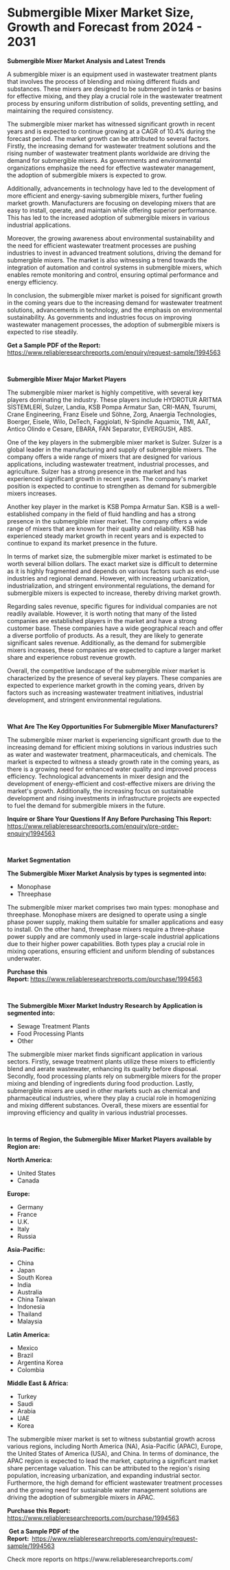 <p><h1>Submergible Mixer Market Size, Growth and Forecast from 2024 - 2031</h1></p><p><strong>Submergible Mixer Market Analysis and Latest Trends</strong></p>
<p><p>A submergible mixer is an equipment used in wastewater treatment plants that involves the process of blending and mixing different fluids and substances. These mixers are designed to be submerged in tanks or basins for effective mixing, and they play a crucial role in the wastewater treatment process by ensuring uniform distribution of solids, preventing settling, and maintaining the required consistency.</p><p>The submergible mixer market has witnessed significant growth in recent years and is expected to continue growing at a CAGR of 10.4% during the forecast period. The market growth can be attributed to several factors. Firstly, the increasing demand for wastewater treatment solutions and the rising number of wastewater treatment plants worldwide are driving the demand for submergible mixers. As governments and environmental organizations emphasize the need for effective wastewater management, the adoption of submergible mixers is expected to grow.</p><p>Additionally, advancements in technology have led to the development of more efficient and energy-saving submergible mixers, further fueling market growth. Manufacturers are focusing on developing mixers that are easy to install, operate, and maintain while offering superior performance. This has led to the increased adoption of submergible mixers in various industrial applications.</p><p>Moreover, the growing awareness about environmental sustainability and the need for efficient wastewater treatment processes are pushing industries to invest in advanced treatment solutions, driving the demand for submergible mixers. The market is also witnessing a trend towards the integration of automation and control systems in submergible mixers, which enables remote monitoring and control, ensuring optimal performance and energy efficiency.</p><p>In conclusion, the submergible mixer market is poised for significant growth in the coming years due to the increasing demand for wastewater treatment solutions, advancements in technology, and the emphasis on environmental sustainability. As governments and industries focus on improving wastewater management processes, the adoption of submergible mixers is expected to rise steadily.</p></p>
<p><strong>Get a Sample PDF of the Report:&nbsp;</strong> <a href="https://www.reliableresearchreports.com/enquiry/request-sample/1994563">https://www.reliableresearchreports.com/enquiry/request-sample/1994563</a></p>
<p>&nbsp;</p>
<p><strong>Submergible Mixer Major Market Players</strong></p>
<p><p>The submergible mixer market is highly competitive, with several key players dominating the industry. These players include HYDROTUR ARITMA SİSTEMLERİ, Sulzer, Landia, KSB Pompa Armatur San, CRI-MAN, Tsurumi, Crane Engineering, Franz Eisele und Söhne, Zorg, Anaergia Technologies, Boerger, Eisele, Wilo, DeTech, Faggiolati, N-Spindle Aquamix, TMI, AAT, Antico Olindo e Cesare, EBARA, FAN Separator, EVERGUSH, ABS.</p><p>One of the key players in the submergible mixer market is Sulzer. Sulzer is a global leader in the manufacturing and supply of submergible mixers. The company offers a wide range of mixers that are designed for various applications, including wastewater treatment, industrial processes, and agriculture. Sulzer has a strong presence in the market and has experienced significant growth in recent years. The company's market position is expected to continue to strengthen as demand for submergible mixers increases.</p><p>Another key player in the market is KSB Pompa Armatur San. KSB is a well-established company in the field of fluid handling and has a strong presence in the submergible mixer market. The company offers a wide range of mixers that are known for their quality and reliability. KSB has experienced steady market growth in recent years and is expected to continue to expand its market presence in the future.</p><p>In terms of market size, the submergible mixer market is estimated to be worth several billion dollars. The exact market size is difficult to determine as it is highly fragmented and depends on various factors such as end-use industries and regional demand. However, with increasing urbanization, industrialization, and stringent environmental regulations, the demand for submergible mixers is expected to increase, thereby driving market growth.</p><p>Regarding sales revenue, specific figures for individual companies are not readily available. However, it is worth noting that many of the listed companies are established players in the market and have a strong customer base. These companies have a wide geographical reach and offer a diverse portfolio of products. As a result, they are likely to generate significant sales revenue. Additionally, as the demand for submergible mixers increases, these companies are expected to capture a larger market share and experience robust revenue growth.</p><p>Overall, the competitive landscape of the submergible mixer market is characterized by the presence of several key players. These companies are expected to experience market growth in the coming years, driven by factors such as increasing wastewater treatment initiatives, industrial development, and stringent environmental regulations.</p></p>
<p>&nbsp;</p>
<p><strong>What Are The Key Opportunities For Submergible Mixer Manufacturers?</strong></p>
<p><p>The submergible mixer market is experiencing significant growth due to the increasing demand for efficient mixing solutions in various industries such as water and wastewater treatment, pharmaceuticals, and chemicals. The market is expected to witness a steady growth rate in the coming years, as there is a growing need for enhanced water quality and improved process efficiency. Technological advancements in mixer design and the development of energy-efficient and cost-effective mixers are driving the market's growth. Additionally, the increasing focus on sustainable development and rising investments in infrastructure projects are expected to fuel the demand for submergible mixers in the future.</p></p>
<p><strong>Inquire or Share Your Questions If Any Before Purchasing This Report:</strong> <a href="https://www.reliableresearchreports.com/enquiry/pre-order-enquiry/1994563">https://www.reliableresearchreports.com/enquiry/pre-order-enquiry/1994563</a></p>
<p>&nbsp;</p>
<p><strong>Market Segmentation</strong></p>
<p><strong>The Submergible Mixer Market Analysis by types is segmented into:</strong></p>
<p><ul><li>Monophase</li><li>Threephase</li></ul></p>
<p><p>The submergible mixer market comprises two main types: monophase and threephase. Monophase mixers are designed to operate using a single phase power supply, making them suitable for smaller applications and easy to install. On the other hand, threephase mixers require a three-phase power supply and are commonly used in large-scale industrial applications due to their higher power capabilities. Both types play a crucial role in mixing operations, ensuring efficient and uniform blending of substances underwater.</p></p>
<p><strong>Purchase this Report:&nbsp;</strong><a href="https://www.reliableresearchreports.com/purchase/1994563">https://www.reliableresearchreports.com/purchase/1994563</a></p>
<p>&nbsp;</p>
<p><strong>The Submergible Mixer Market Industry Research by Application is segmented into:</strong></p>
<p><ul><li>Sewage Treatment Plants</li><li>Food Processing Plants</li><li>Other</li></ul></p>
<p><p>The submergible mixer market finds significant application in various sectors. Firstly, sewage treatment plants utilize these mixers to efficiently blend and aerate wastewater, enhancing its quality before disposal. Secondly, food processing plants rely on submergible mixers for the proper mixing and blending of ingredients during food production. Lastly, submergible mixers are used in other markets such as chemical and pharmaceutical industries, where they play a crucial role in homogenizing and mixing different substances. Overall, these mixers are essential for improving efficiency and quality in various industrial processes.</p></p>
<p>&nbsp;</p>
<p><strong>In terms of Region, the Submergible Mixer Market Players available by Region are:</strong></p>
<p>
    <p> <strong> North America: </strong>
        <ul>
            <li>United States</li>
            <li>Canada</li>
        </ul>
        </p> 
    <p> <strong> Europe: </strong>
        <ul>
            <li>Germany</li>
            <li>France</li>
            <li>U.K.</li>
            <li>Italy</li>
            <li>Russia</li>
        </ul>
        </p> 
    <p> <strong> Asia-Pacific: </strong>
        <ul>
            <li>China</li>
            <li>Japan</li>
            <li>South Korea</li>
            <li>India</li>
            <li>Australia</li>
            <li>China Taiwan</li>
            <li>Indonesia</li>
            <li>Thailand</li>
            <li>Malaysia</li>
        </ul>
        </p> 
    <p> <strong> Latin America: </strong>
        <ul>
            <li>Mexico</li>
            <li>Brazil</li>
            <li>Argentina Korea</li>
            <li>Colombia</li>
        </ul>
        </p> 
    <p> <strong> Middle East & Africa: </strong>
        <ul>
            <li>Turkey</li>
            <li>Saudi</li>
            <li>Arabia</li>
            <li>UAE</li>
            <li>Korea</li>
        </ul>
    </p>
    </p>
<p><p>The submergible mixer market is set to witness substantial growth across various regions, including North America (NA), Asia-Pacific (APAC), Europe, the United States of America (USA), and China. In terms of dominance, the APAC region is expected to lead the market, capturing a significant market share percentage valuation. This can be attributed to the region's rising population, increasing urbanization, and expanding industrial sector. Furthermore, the high demand for efficient wastewater treatment processes and the growing need for sustainable water management solutions are driving the adoption of submergible mixers in APAC.</p></p>
<p><strong>Purchase this Report: </strong><a href="https://www.reliableresearchreports.com/purchase/1994563">https://www.reliableresearchreports.com/purchase/1994563</a></p>
<p>&nbsp;<strong>Get a Sample PDF of the Report:&nbsp;&nbsp;</strong><a href="https://www.reliableresearchreports.com/enquiry/request-sample/1994563">https://www.reliableresearchreports.com/enquiry/request-sample/1994563</a></p>
<p><strong></strong></p>
<p>Check more reports on https://www.reliableresearchreports.com/</p>